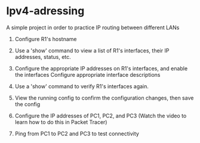 # Ipv4-adressing
A simple project in order to practice IP routing between different LANs

1. Configure R1's hostname

2. Use a 'show' command to view a list of R1's interfaces, their IP addresses, status, etc.

3. Configure the appropriate IP addresses on R1's interfaces, and enable the interfaces
    Configure appropriate interface descriptions

4. Use a 'show' command to verify R1's interfaces again.

5. View the running config to confirm the configuration changes, then save the config

6. Configure the IP addresses of PC1, PC2, and PC3
   (Watch the video to learn how to do this in Packet Tracer)

7. Ping from PC1 to PC2 and PC3 to test connectivity
